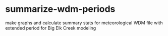 # summarize-wdm-periods
make graphs and calculate summary stats for meteorological WDM file with extended period for Big Elk Creek modeling 
